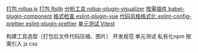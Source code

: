 [打包 rollup.js](https://cn.rollupjs.org/)
[打包 Rslib](https://lib.rsbuild.dev/zh/)
[分析工具 rollup-plugin-visualizer]()
[按需插件 babel-plugin-component]()
[格式检查 eslint-plugin-vue]()
[代码风格格式化 eslint-config-prettier eslint-plugin-prettier]()
[单元测试 Vitest]()

构建工具选型（打包后文件代码压缩、图片）
开发规范
单元测试
私有化npm
按需引入 js css